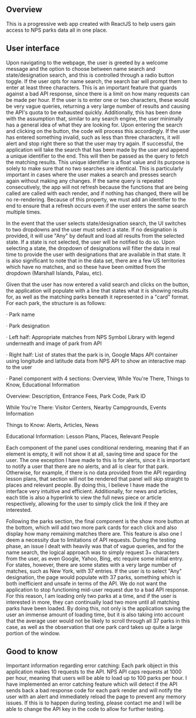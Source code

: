 ## Overview
This is a progressive web app created with ReactJS to help users gain access to NPS parks data all in one place.

## User interface
Upon navigating to the webpage, the user is greeted by a welcome message and the option to choose between name search and state/designation search, and this is controlled through a radio button toggle. If the user opts for name search, the search bar will prompt them to enter at least three characters. This is an important feature that guards against a bad API response, since there is a limit on how many requests can be made per hour. If the user is to enter one or two characters, these would be very vague queries, returning a very large number of results and causing the API's quota to be exhausted quickly. Additionally, this has been done with the assumption that, similar to any search engine, the user minimally has a general idea of what they are looking for. Upon entering the search and clicking on the button, the code will process this accordingly. If the user has entered something invalid, such as less than three characters, it will alert and stop right there so that the user may try again. If successful, the application will take the search that has been made by the user and append a unique identifier to the end. This will then be passed as the query to fetch the matching results. This unique identifier is a float value and its purpose is solely to make sure that no two searches are identical. This is particularly important in cases where the user makes a search and presses search again without making any changes. If the same query is repeated consecutively, the app will not refresh because the functions that are being called are called with each render, and if nothing has changed, there will be no re-rendering. Because of this property, we must add an identifier to the end to ensure that a refresh occurs even if the user enters the same search multiple times. 

In the event that the user selects state/designation search, the UI switches to two dropdowns and the user must select a state. If no designation is provided, it will use "Any" by default and load all results from the selected state. If a state is not selected, the user will be notified to do so. Upon selecting a state, the dropdown of designations will filter the data in real time to provide the user with designations that are available in that state. It is also significant to note that in the data set, there are a few US territories which have no matches, and so these have been omitted from the dropdown (Marshall Islands, Palau, etc). 

Given that the user has now entered a valid search and clicks on the button, the application will populate with a line that states what it is showing results for, as well as the matching parks beneath it represented in a "card" format. For each park, the structure is as follows:

·       Park name

·       Park designation

·       Left half: Appropriate matches from NPS Symbol Library with legend underneath and image of park from API

·       Right half: List of states that the park is in, Google Maps API container using longitude and latitude data from NPS API to show an interactive map to the user

·       Panel component with 4 sections: Overview, While You're There, Things to Know, Educational Information

Overview: Description, Entrance Fees, Park Code, Park ID

While You're There: Visitor Centers, Nearby Campgrounds, Events Information

Things to Know: Alerts, Articles, News

Educational Information: Lesson Plans, Places, Relevant People

Each component of the panel uses conditional rendering, meaning that if an element is empty, it will not show it at all, saving time and space for the user. The one exception I have made to this is for alerts, since it is important to notify a user that there are no alerts, and all is clear for that park. Otherwise, for example, if there is no data provided from the API regarding lesson plans, that section will not be rendered that panel will skip straight to places and relevant people. By doing this, I believe I have made the interface very intuitive and efficient. Additionally, for news and articles, each title is also a hyperlink to view the full news piece or article respectively, allowing for the user to simply click the link if they are interested. 

Following the parks section, the final component is the show more button at the bottom, which will add two more park cards for each click and also display how many remaining matches there are. This feature is also one I deem a necessity due to limitations of API requests. During the testing phase, an issue I dealt with heavily was that of vague queries, and for the name search, the logical approach was to simply request 3+ characters from the user, as even Google, Yahoo, Bing, etc require some initial entry. For states, however, there are some states with a very large number of matches, such as New York, with 37 entries.  If the user is to select "Any" designation, the page would populate with 37 parks, something which is both inefficient and unsafe in terms of the API. We do not want the application to stop functioning mid-user request due to a bad API response. For this reason, I am loading only two parks at a time, and if the user is interested in more, they can continually load two more until all matching parks have been loaded. By doing this, not only is the application saving the user an immense amount of loading time, but it is also taking into account that the average user would not be likely to scroll through all 37 parks in this case, as well as the observation that one park card takes up quite a large portion of the window.

## Good to know
Important information regarding error catching: Each park object in this application makes 10 requests to the API. NPS API caps requests at 1000 per hour, meaning that users will be able to load up to 100 parks per hour. I have implemented an error catching feature which will detect if the API sends back a bad response code for each park render and will notify the user with an alert and immediately reload the page to prevent any memory issues. If this is to happen during testing, please contact me and I will be able to change the API key in the code to allow for further testing. 
